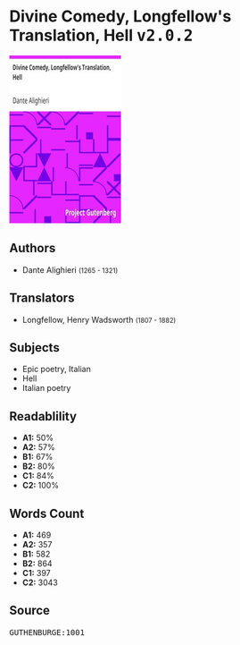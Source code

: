 # Divine Comedy, Longfellow's Translation, Hell <kbd>v2.0.2</kbd>

![](./cover.medium.jpg "")

## Authors


 - Dante Alighieri <small>(1265 - 1321)</small>

## Translators


 - Longfellow, Henry Wadsworth <small>(1807 - 1882)</small>

## Subjects


 - Epic poetry, Italian
 - Hell
 - Italian poetry

## Readablility


 - **A1:** 50%
 - **A2:** 57%
 - **B1:** 67%
 - **B2:** 80%
 - **C1:** 84%
 - **C2:** 100%

## Words Count


 - **A1:** 469
 - **A2:** 357
 - **B1:** 582
 - **B2:** 864
 - **C1:** 397
 - **C2:** 3043

## Source


<kbd>GUTHENBURGE:1001</kbd>
